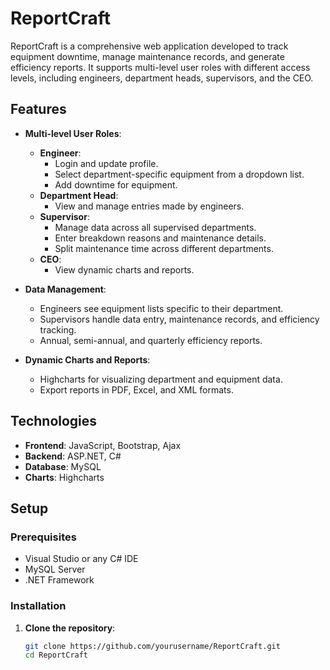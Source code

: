 # ReportCraft

ReportCraft is a comprehensive web application developed to track equipment downtime, manage maintenance records, and generate efficiency reports. It supports multi-level user roles with different access levels, including engineers, department heads, supervisors, and the CEO.

## Features

- **Multi-level User Roles**:
  - **Engineer**:
    - Login and update profile.
    - Select department-specific equipment from a dropdown list.
    - Add downtime for equipment.
  - **Department Head**:
    - View and manage entries made by engineers.
  - **Supervisor**:
    - Manage data across all supervised departments.
    - Enter breakdown reasons and maintenance details.
    - Split maintenance time across different departments.
  - **CEO**:
    - View dynamic charts and reports.

- **Data Management**:
  - Engineers see equipment lists specific to their department.
  - Supervisors handle data entry, maintenance records, and efficiency tracking.
  - Annual, semi-annual, and quarterly efficiency reports.

- **Dynamic Charts and Reports**:
  - Highcharts for visualizing department and equipment data.
  - Export reports in PDF, Excel, and XML formats.

## Technologies

- **Frontend**: JavaScript, Bootstrap, Ajax
- **Backend**: ASP.NET, C#
- **Database**: MySQL
- **Charts**: Highcharts

## Setup

### Prerequisites

- Visual Studio or any C# IDE
- MySQL Server
- .NET Framework

### Installation

1. **Clone the repository**:
   ```sh
   git clone https://github.com/yourusername/ReportCraft.git
   cd ReportCraft
